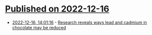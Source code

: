 # [Published on 2022-12-16](index.md)

* [2022-12-16, 14:01:16](https://news.ycombinator.com/item?id=34014515) - [Research reveals ways lead and cadmium in chocolate may be reduced](https://candyusa.com/news/research-reveals-ways-lead-and-cadmium-in-chocolate-may-be-reduced/)
